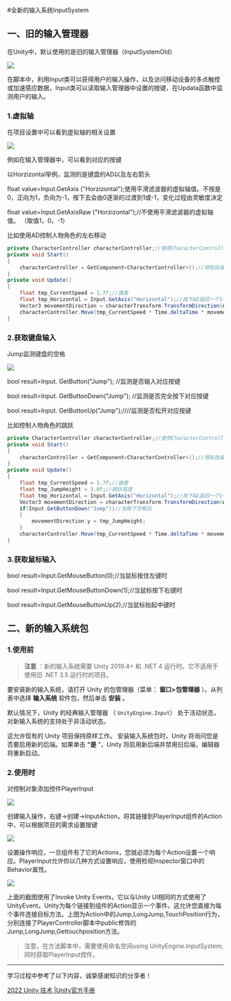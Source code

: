 #全新的输入系统InputSystem

## 一、旧的输入管理器

在Unity中，默认使用的是旧的输入管理器（InputSystemOld）

![](D:\360MoveData\Users\13038\Desktop\2023study\image\Snipaste_2023-05-16_20-57-49.png)


在脚本中，利用Input类可以获得用户的输入操作，以及访问移动设备的多点触控或加速感应数据，Input类可以读取输入管理器中设置的按键，在Updata函数中监测用户的输入。

### 1.虚拟轴

在项目设置中可以看到虚拟轴的相关设置

![](D:\360MoveData\Users\13038\Desktop\2023study\image\Snipaste_2023-05-16_21-00-59.png)

例如在输入管理器中，可以看到对应的按键

以Horzizontal举例，监测的是键盘的AD以及左右箭头

float value=Input.GetAxis ("Horzizontal");使用平滑滤波器的虚拟轴值。不按是0，正向为1，负向为-1，按下去会由0逐渐的过渡到1或-1，变化过程由灵敏度决定

float value=Input.GetAxisRaw ("Horzizontal");//不使用平滑滤波器的虚拟轴值。 （取值1，0，-1）

比如使用AD控制人物角色的左右移动

```c#
private CharacterController characterController;//使用CharacterController组件控制物体
private void Start()
{
    characterController = GetComponent<CharacterController>();//得到自身的CharacterController组件
}
private void Update() 
{
    float tmp_CurrentSpeed = 1.7f;//速度
    float tmp_Horizontal = Input.GetAxis("Horizontal");//按下AD返回一个1~-1随时间过渡的float值
    Vector3 movementDirection = characterTransform.TransformDirection(new Vector3(tmp_Horizontal,0,0));//移动的方向，参数为x,z,y
    characterController.Move(tmp_CurrentSpeed * Time.deltaTime * movementDirection);//控制物体移动
}
```

### 2.获取键盘输入

Jump监测键盘的空格

![](D:\360MoveData\Users\13038\Desktop\2023study\image\Snipaste_2023-05-16_21-38-16.png)

bool result=Input. GetButton("Jump");   //监测是否输入对应按键

bool result=Input. GetButtonDown("Jump");  //监测是否完全按下对应按键

bool result=Input. GetButtonUp("Jump");////监测是否松开对应按键

比如控制人物角色的跳跃

```c#
private CharacterController characterController;//使用CharacterController组件控制物体
private void Start()
{
    characterController = GetComponent<CharacterController>();//得到自身的CharacterController组件
}
private void Update() 
{
    float tmp_CurrentSpeed = 1.7f;//速度
    float tmp_JumpHeight = 3.0f;//跳跃高度
    float tmp_Horizontal = Input.GetAxis("Horizontal");//按下AD返回一个1~-1随时间过渡的float值
    Vector3 movementDirection = characterTransform.TransformDirection(new Vector3(tmp_Horizontal,0,0));//移动的方向，参数为x,z,y
    if(Input.GetButtonDown("Jump"))//当按下空格后
    {
        movementDirection.y = tmp_JumpHeight;
    }
    characterController.Move(tmp_CurrentSpeed * Time.deltaTime * movementDirection);//控制物体移动
}
```

### 3.获取鼠标输入

bool result=Input.GetMouseButton(0);//当鼠标按住左键时

bool result=Input.GetMouseButtonDown(1);//当鼠标按下右键时

bool result=Input.GetMouseButtonUp(2);//当鼠标抬起中键时

## 二、新的输入系统包

### 1.使用前

> **注意** ：新的输入系统需要 Unity 2019.4+ 和 .NET 4 运行时。它不适用于使用旧 .NET 3.5 运行时的项目。

要安装新的输入系统，请打开 Unity 的包管理器（菜单： **窗口>包管理器** ）。从列表中选择 **输入系统** 软件包，然后单击 **安装** 。 

默认情况下，Unity 的经典输入管理器 （ `UnityEngine.Input`） 处于活动状态，对新输入系统的支持处于非活动状态。

这允许现有的 Unity 项目保持原样工作。 安装输入系统包时，Unity 将询问您是否要启用新的后端。如果单击 **“是** ”，Unity 将启用新后端并禁用旧后端，编辑器将重新启动。 

### 2.使用时

对控制对象添加控件PlayerInput

![](D:\360MoveData\Users\13038\Desktop\2023study\image\Snipaste_2023-05-16_22-05-54.png)

创建输入操作，右键->创建->InputAction，将其链接到PlayerInput组件的Action中，可以根据项目的需求设置按键

![](D:\360MoveData\Users\13038\Desktop\2023study\image\Snipaste_2023-05-16_22-05-13.png)

设置操作响应，一旦组件有了它的Actions，您就必须为每个Action设置一个响应。PlayerInput允许你以几种方式设置响应，使用检视Inspector窗口中的Behavior属性。

![](D:\360MoveData\Users\13038\Desktop\2023study\image\Snipaste_2023-05-16_22-22-33.png)

上面的截图使用了Invoke Unity Events，它以与Unity UI相同的方式使用了UnityEvent。Unity为每个链接到组件的Action显示一个事件。这允许您直接为每个事件连接目标方法。上图为Action中的Jump,LongJump,TouchPosition行为，分别连接了PlayerController脚本中public修饰的Jump,LongJump,Gettouchposition方法。

> 注意，在方法脚本中，需要使用命名空间using UnityEngine.InputSystem;同时获取PlayerInput控件。

---

学习过程中参考了以下内容，诚挚感谢知识的分享者！

[2022 Unity 技术 |Unity官方手册](https://docs.unity.cn/Packages/com.unity.inputsystem@1.3/manual/index.html)